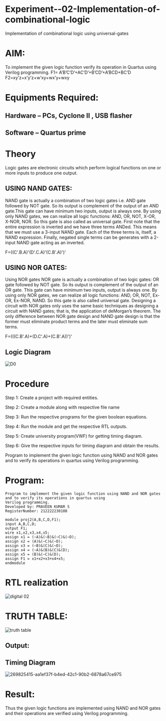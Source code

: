 # Experiment--02-Implementation-of-combinational-logic
Implementation of combinational logic using universal-gates
 
# AIM:
To implement the given logic function verify its operation in Quartus using Verilog programming.
 F1= A’B’C’D’+AC’D’+B’CD’+A’BCD+BC’D
F2=xy’z+x’y’z+w’xy+wx’y+wxy
 
 
 
# Equipments Required:
## Hardware – PCs, Cyclone II , USB flasher
## Software – Quartus prime


# Theory
Logic gates are electronic circuits which perform logical functions on one or more inputs to produce one output.

## USING NAND GATES:
NAND gate is actually a combination of two logic gates i.e. AND gate followed by NOT gate. So its output is
complement of the output of an AND gate.This gate can have minimum two inputs, output is always one. By using
only NAND gates, we can realize all logic functions: AND, OR, NOT, X-OR, X-NOR, NOR. So this gate is also called as 
universal gate. First note that the entire expression is inverted and we have three terms ANDed. This means that we 
must use a 3-input NAND gate. Each of the three terms is, itself, a NAND expression. Finally, negated single terms can 
be generates with a 2-input NAND gate acting as an inverted.

F=((C'.B.A)'(D'.C.A)'(C.B'.A)')'

## USING NOR GATES:
Using NOR gates NOR gate is actually a combination of two logic gates: OR gate followed by NOT gate. So its output
is complement of the output of an OR gate. This gate can have minimum two inputs, output is always one. By using 
only NOR gates, we can realize all logic functions: AND, OR, NOT, Ex-OR, Ex-NOR, NAND. So this gate is also called
universal gate. Designing a circuit with NOR gates only uses the same basic techniques as designing a circuit with
NAND gates; that is, the application of deMorgan’s theorem. The only difference between NOR gate design and
NAND gate design is that the former must eliminate product terms and the later must eliminate sum terms.

F=(((C.B'.A)+(D.C'.A)+(C.B'.A))')'

## Logic Diagram
![D0](https://user-images.githubusercontent.com/119559827/233395286-5bc1a68f-09e0-4f69-aabc-f63d78b18589.png)


# Procedure
Step 1: Create a project with required entities.

Step 2: Create a module along with respective file name

Step 3: Run the respective programs for the given boolean equations.

Step 4: Run the module and get the respective RTL outputs.

Step 5: Create university program(VWF) for getting timing diagram.

Step 6: Give the respective inputs for timing diagram and obtain the results. 

Program to implement the given logic function using NAND and NOR gates and to verify its operations 
in quartus using Verilog programming.

# Program:
```
Program to implement the given logic function using NAND and NOR gates and to verify its operations in quartus using 
Verilog programming.
Developed by: PRAVEEN KUMAR S
RegisterNumber: 212222230108

module proj2(A,B,C,D,F1);
input A,B,C,D;
output F1;
wire x1,x2,x3,x4,x5;
assign x1 = (~A)&(~B)&(~C)&(~D);
assign x2 = (A)&(~C)&(~D);
assign x3 = (~B)&(C)&(~D);
assign x4 = (~A)&(B)&(C)&(D);
assign x5 = (B)&(~C)&(D);
assign F1 = x1+x2+x3+x4+x5;
endmodule

```
# RTL realization
![digital 02](https://github.com/Praveenkumar2004-dev/Experiment--02-Implementation-of-combinational-logic-/assets/119559827/c94fd5da-04b7-42ed-b8b5-20b3039b29dd)

# TRUTH TABLE:
![truth table](https://github.com/Praveenkumar2004-dev/Experiment--02-Implementation-of-combinational-logic-/assets/119559827/7e6a89d9-5e27-4a03-a1e9-52effd051f76)

## Output:
## Timing Diagram
![269825415-aa1ef37f-b4ed-42c1-90b2-6878a67ce975](https://github.com/Praveenkumar2004-dev/Experiment--02-Implementation-of-combinational-logic-/assets/119559827/3ef5704c-6fc5-4e18-b59c-166ff2059ee8)


# Result:
Thus the given logic functions are implemented using NAND and NOR gates and their operations are verified using Verilog programming.
